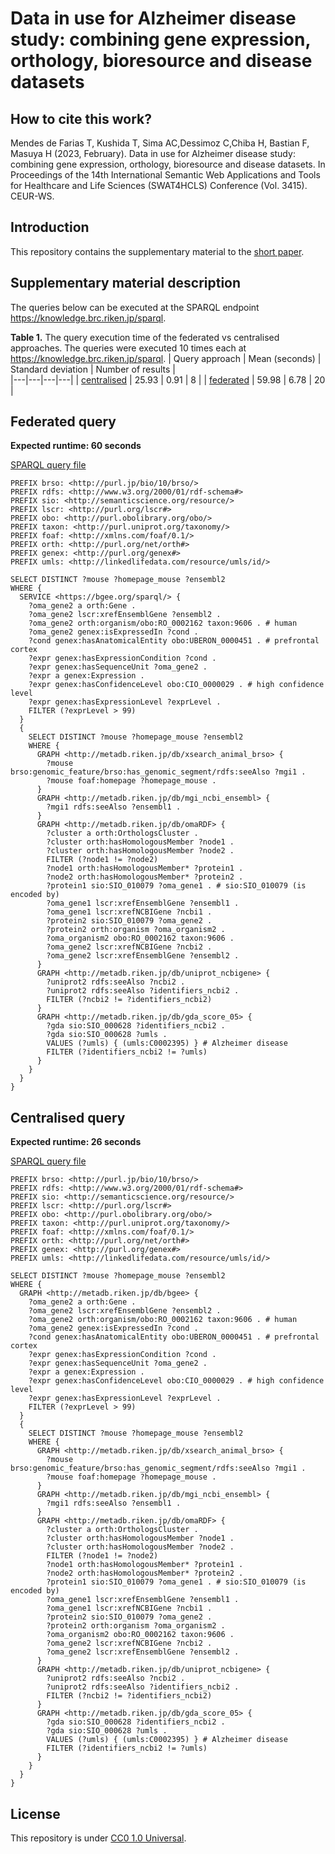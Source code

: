 # Data in use for Alzheimer disease study: combining gene expression, orthology, bioresource and disease datasets

## How to cite this work?

Mendes de Farias T, Kushida T, Sima AC,Dessimoz C,Chiba H, Bastian F, Masuya H (2023, February). Data in use for Alzheimer disease study: combining gene 
expression, orthology, bioresource and disease datasets. In Proceedings of the 14th International Semantic Web Applications and Tools for Healthcare and Life Sciences (SWAT4HCLS) Conference (Vol. 3415). CEUR-WS. 

## Introduction 

This repository contains the supplementary material to the [short paper](SWAT4HCLS_2023___Data_in_use_for_Alzheimer.pdf).

## Supplementary material description

The queries below can be executed at the SPARQL endpoint https://knowledge.brc.riken.jp/sparql.

**Table 1.** The query execution time of the federated vs centralised approaches. The queries were executed 10 times each at https://knowledge.brc.riken.jp/sparql.
| Query approach | Mean (seconds) | Standard deviation | Number of results |  
|---|---|---|---|
| [centralised](centralised_query.rq) | 25.93 | 0.91 | 8 |
| [federated](federated_query.rq) | 59.98 | 6.78 | 20 |

## Federated query
**Expected runtime: 60 seconds**

[SPARQL query file](federated_query.rq) 
```
PREFIX brso: <http://purl.jp/bio/10/brso/>
PREFIX rdfs: <http://www.w3.org/2000/01/rdf-schema#>
PREFIX sio: <http://semanticscience.org/resource/>
PREFIX lscr: <http://purl.org/lscr#>
PREFIX obo: <http://purl.obolibrary.org/obo/>
PREFIX taxon: <http://purl.uniprot.org/taxonomy/>
PREFIX foaf: <http://xmlns.com/foaf/0.1/>
PREFIX orth: <http://purl.org/net/orth#>
PREFIX genex: <http://purl.org/genex#>
PREFIX umls: <http://linkedlifedata.com/resource/umls/id/>

SELECT DISTINCT ?mouse ?homepage_mouse ?ensembl2
WHERE {
  SERVICE <https://bgee.org/sparql/> {
    ?oma_gene2 a orth:Gene .
    ?oma_gene2 lscr:xrefEnsemblGene ?ensembl2 .
    ?oma_gene2 orth:organism/obo:RO_0002162 taxon:9606 . # human
    ?oma_gene2 genex:isExpressedIn ?cond .
    ?cond genex:hasAnatomicalEntity obo:UBERON_0000451 . # prefrontal cortex
    ?expr genex:hasExpressionCondition ?cond .
    ?expr genex:hasSequenceUnit ?oma_gene2 .
    ?expr a genex:Expression .
    ?expr genex:hasConfidenceLevel obo:CIO_0000029 . # high confidence level
    ?expr genex:hasExpressionLevel ?exprLevel .
    FILTER (?exprLevel > 99)
  }
  {
    SELECT DISTINCT ?mouse ?homepage_mouse ?ensembl2
    WHERE {
      GRAPH <http://metadb.riken.jp/db/xsearch_animal_brso> {
        ?mouse brso:genomic_feature/brso:has_genomic_segment/rdfs:seeAlso ?mgi1 .
        ?mouse foaf:homepage ?homepage_mouse .
      }
      GRAPH <http://metadb.riken.jp/db/mgi_ncbi_ensembl> {
        ?mgi1 rdfs:seeAlso ?ensembl1 .
      }
      GRAPH <http://metadb.riken.jp/db/omaRDF> {
        ?cluster a orth:OrthologsCluster .
        ?cluster orth:hasHomologousMember ?node1 .
        ?cluster orth:hasHomologousMember ?node2 .
        FILTER (?node1 != ?node2)
        ?node1 orth:hasHomologousMember* ?protein1 .
        ?node2 orth:hasHomologousMember* ?protein2 .
        ?protein1 sio:SIO_010079 ?oma_gene1 . # sio:SIO_010079 (is encoded by)
        ?oma_gene1 lscr:xrefEnsemblGene ?ensembl1 .
        ?oma_gene1 lscr:xrefNCBIGene ?ncbi1 .
        ?protein2 sio:SIO_010079 ?oma_gene2 .
        ?protein2 orth:organism ?oma_organism2 .
        ?oma_organism2 obo:RO_0002162 taxon:9606 .
        ?oma_gene2 lscr:xrefNCBIGene ?ncbi2 .
        ?oma_gene2 lscr:xrefEnsemblGene ?ensembl2 .
      }
      GRAPH <http://metadb.riken.jp/db/uniprot_ncbigene> {
        ?uniprot2 rdfs:seeAlso ?ncbi2 .
        ?uniprot2 rdfs:seeAlso ?identifiers_ncbi2 .
        FILTER (?ncbi2 != ?identifiers_ncbi2)
      }
      GRAPH <http://metadb.riken.jp/db/gda_score_05> {
        ?gda sio:SIO_000628 ?identifiers_ncbi2 .
        ?gda sio:SIO_000628 ?umls .
        VALUES (?umls) { (umls:C0002395) } # Alzheimer disease
        FILTER (?identifiers_ncbi2 != ?umls)
      }
    }
  }
}
```

## Centralised query
**Expected runtime: 26 seconds**

[SPARQL query file](centralised_query.rq) 
```
PREFIX brso: <http://purl.jp/bio/10/brso/>
PREFIX rdfs: <http://www.w3.org/2000/01/rdf-schema#>
PREFIX sio: <http://semanticscience.org/resource/>
PREFIX lscr: <http://purl.org/lscr#>
PREFIX obo: <http://purl.obolibrary.org/obo/>
PREFIX taxon: <http://purl.uniprot.org/taxonomy/>
PREFIX foaf: <http://xmlns.com/foaf/0.1/>
PREFIX orth: <http://purl.org/net/orth#>
PREFIX genex: <http://purl.org/genex#>
PREFIX umls: <http://linkedlifedata.com/resource/umls/id/>

SELECT DISTINCT ?mouse ?homepage_mouse ?ensembl2
WHERE {
  GRAPH <http://metadb.riken.jp/db/bgee> {
    ?oma_gene2 a orth:Gene .
    ?oma_gene2 lscr:xrefEnsemblGene ?ensembl2 .
    ?oma_gene2 orth:organism/obo:RO_0002162 taxon:9606 . # human
    ?oma_gene2 genex:isExpressedIn ?cond .
    ?cond genex:hasAnatomicalEntity obo:UBERON_0000451 . # prefrontal cortex
    ?expr genex:hasExpressionCondition ?cond .
    ?expr genex:hasSequenceUnit ?oma_gene2 .
    ?expr a genex:Expression .
    ?expr genex:hasConfidenceLevel obo:CIO_0000029 . # high confidence level
    ?expr genex:hasExpressionLevel ?exprLevel .
    FILTER (?exprLevel > 99)
  }
  {
    SELECT DISTINCT ?mouse ?homepage_mouse ?ensembl2
    WHERE {
      GRAPH <http://metadb.riken.jp/db/xsearch_animal_brso> {
        ?mouse brso:genomic_feature/brso:has_genomic_segment/rdfs:seeAlso ?mgi1 .
        ?mouse foaf:homepage ?homepage_mouse .
      }
      GRAPH <http://metadb.riken.jp/db/mgi_ncbi_ensembl> {
        ?mgi1 rdfs:seeAlso ?ensembl1 .
      }
      GRAPH <http://metadb.riken.jp/db/omaRDF> {
        ?cluster a orth:OrthologsCluster .
        ?cluster orth:hasHomologousMember ?node1 .
        ?cluster orth:hasHomologousMember ?node2 .
        FILTER (?node1 != ?node2)
        ?node1 orth:hasHomologousMember* ?protein1 .
        ?node2 orth:hasHomologousMember* ?protein2 .
        ?protein1 sio:SIO_010079 ?oma_gene1 . # sio:SIO_010079 (is encoded by)
        ?oma_gene1 lscr:xrefEnsemblGene ?ensembl1 .
        ?oma_gene1 lscr:xrefNCBIGene ?ncbi1 .
        ?protein2 sio:SIO_010079 ?oma_gene2 .
        ?protein2 orth:organism ?oma_organism2 .
        ?oma_organism2 obo:RO_0002162 taxon:9606 .
        ?oma_gene2 lscr:xrefNCBIGene ?ncbi2 .
        ?oma_gene2 lscr:xrefEnsemblGene ?ensembl2 .
      }
      GRAPH <http://metadb.riken.jp/db/uniprot_ncbigene> {
        ?uniprot2 rdfs:seeAlso ?ncbi2 .
        ?uniprot2 rdfs:seeAlso ?identifiers_ncbi2 .
        FILTER (?ncbi2 != ?identifiers_ncbi2)
      }
      GRAPH <http://metadb.riken.jp/db/gda_score_05> {
        ?gda sio:SIO_000628 ?identifiers_ncbi2 .
        ?gda sio:SIO_000628 ?umls .
        VALUES (?umls) { (umls:C0002395) } # Alzheimer disease
        FILTER (?identifiers_ncbi2 != ?umls)
      }
    }
  }
}
```


## License
This repository is under [CC0 1.0 Universal](https://creativecommons.org/publicdomain/zero/1.0/).
